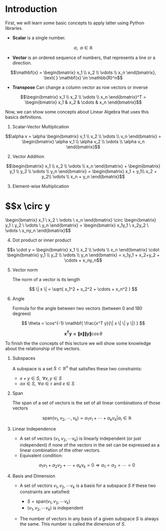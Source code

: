 # Introduction

First, we will learn some basic concepts to apply latter using Python libraries.

- **Scalar** is a single number.

$$\alpha, \text{ } \alpha \in \mathbb{R}$$

- **Vector** is an ordered sequence of numbers, that represents a line or a direction.

$$\mathbf{x} = \begin{bmatrix}
x_1 \\ 
x_2 \\ 
\vdots \\
x_n
\end{bmatrix},
\text{ } \mathbf{x} \in \mathbb{R}^n$$
    
- **Transpose** Can change a column vector as row vectors or inverse

$$\begin{bmatrix}
x_1 \\ 
x_2 \\ 
\vdots \\
x_n
\end{bmatrix}^T = \begin{bmatrix}
x_1 & x_2 & \cdots & x_n
\end{bmatrix}$$

Now, we can show some concepts about Linear Algebra that uses this basics definitions.

1. Scalar-Vector Multiplication

$$\alpha v = \alpha \begin{bmatrix}
v_1 \\ 
v_2 \\ 
\vdots \\
v_n
\end{bmatrix} = \begin{bmatrix}
\alpha v_1 \\ 
\alpha v_2 \\ 
\vdots \\
\alpha v_n
\end{bmatrix}$$

2. Vector Addition

$$\begin{bmatrix}
x_1 \\ 
x_2 \\ 
\vdots \\
x_n
\end{bmatrix} + \begin{bmatrix}
y_1 \\ 
y_2 \\ 
\vdots \\
y_n
\end{bmatrix} = \begin{bmatrix}
x_1 + y_1\\ 
x_2 + y_2\\ 
\vdots \\
x_n + y_n
\end{bmatrix}$$

3. Element-wise Multiplication

$$x \circ y
=
\begin{bmatrix}
x_1 \\ 
x_2 \\ 
\vdots \\
x_n
\end{bmatrix} \circ \begin{bmatrix}
y_1 \\ 
y_2 \\ 
\vdots \\
y_n
\end{bmatrix} = \begin{bmatrix}
x_1y_1 \\ 
x_2y_2 \\ 
\vdots \\
x_ny_n
\end{bmatrix}$$

4. Dot product or inner product

$$x \cdot y = \begin{bmatrix}
x_1 \\ 
x_2 \\ 
\vdots \\
x_n
\end{bmatrix} \cdot \begin{bmatrix}
y_1 \\ 
y_2 \\ 
\vdots \\
y_n
\end{bmatrix} = x_1y_1 + x_2+y_2 + \cdots + x_ny_n$$

5. Vector norm
    
    The norm of a vector is its length

$$
\| x \| = \sqrt{ x_1^2 + x_2^2 + \cdots + x_n^2 }
$$

6. Angle
    
    Formula for the angle between two vectors (between 0 and 180 degrees)

$$
\theta = \cos^{-1} \mathbf{ \frac{x^T y}{\| x \| \| y \|} }
$$

$$
\mathbf{ x^T y = \| x \| \| y \| } \cos{\theta}
$$

To finish the the concepts of this lecture we will show some knowledge about the relationship of the vectors.

1. Subspaces

    A subspace is a set $S \subset \mathbb{R}^n$ that satisfies these two constraints:
    - $x + y \in S, \text{ } \forall x, y \in S$
    - $\alpha x \in S,  \text{ } \forall \alpha \in \mathbb{r}$ and $x \in S$ 

2. Span

    The span of a set of vectors is the set of all linear combinations of those vectors

    $$ \text{span}(v_1, v_2, \cdots, v_k) = {\alpha_1 v_1 + \cdots + \alpha_k v_k | \alpha_i \in \mathbb{R}}$$

3. Linear Independence 

    - A set of vectors $(v_1, v_2, \cdots v_k)$ is linearly independent (or just independent) if none of the vectors in the set can be expressed as a linear combination of the other vectors. 
    - Equivalent condition:

    $$\alpha_1 v_1 + \alpha_2 v_2 + \cdots + \alpha_k v_k = 0 \Rightarrow \alpha_1 = \alpha_2 = \cdots = 0$$

4. Basis and Dimension

    - A set of vectors ${v_1, v_2, \cdots v_k}$ is a basis for a subspace $S$ if these two constraints are satisfied:
        - $S = \text{span} (v_1, v_2, \cdots v_k)$
        - $(v_1, v_2, \cdots v_k)$ is independent

    - The number of vectors in any basis of a given subspace $S$ is always the same. This number is called the dimension of $S$.